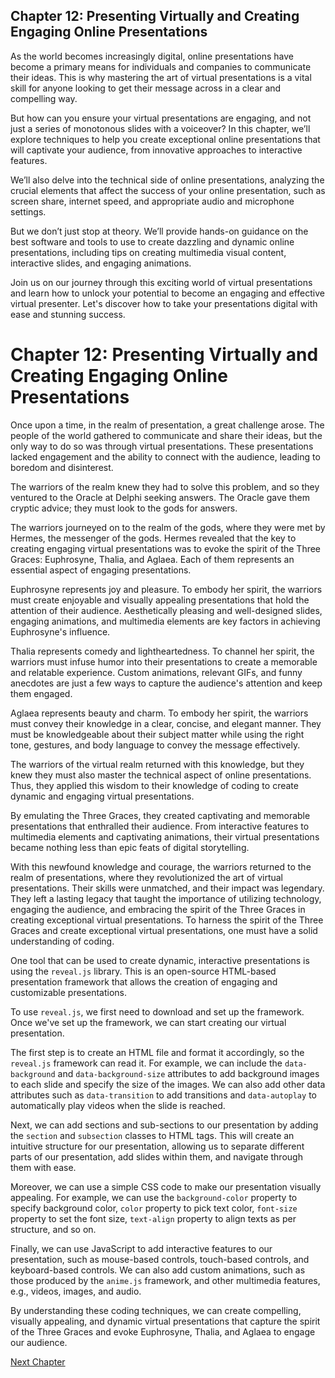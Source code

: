 ## Chapter 12: Presenting Virtually and Creating Engaging Online Presentations

As the world becomes increasingly digital, online presentations have become a primary means for individuals and companies to communicate their ideas. This is why mastering the art of virtual presentations is a vital skill for anyone looking to get their message across in a clear and compelling way. 

But how can you ensure your virtual presentations are engaging, and not just a series of monotonous slides with a voiceover? In this chapter, we’ll explore techniques to help you create exceptional online presentations that will captivate your audience, from innovative approaches to interactive features.

We’ll also delve into the technical side of online presentations, analyzing the crucial elements that affect the success of your online presentation, such as screen share, internet speed, and appropriate audio and microphone settings. 

But we don’t just stop at theory. We’ll provide hands-on guidance on the best software and tools to use to create dazzling and dynamic online presentations, including tips on creating multimedia visual content, interactive slides, and engaging animations.

Join us on our journey through this exciting world of virtual presentations and learn how to unlock your potential to become an engaging and effective virtual presenter. Let's discover how to take your presentations digital with ease and stunning success.
# Chapter 12: Presenting Virtually and Creating Engaging Online Presentations

Once upon a time, in the realm of presentation, a great challenge arose. The people of the world gathered to communicate and share their ideas, but the only way to do so was through virtual presentations. These presentations lacked engagement and the ability to connect with the audience, leading to boredom and disinterest.

The warriors of the realm knew they had to solve this problem, and so they ventured to the Oracle at Delphi seeking answers. The Oracle gave them cryptic advice; they must look to the gods for answers.

The warriors journeyed on to the realm of the gods, where they were met by Hermes, the messenger of the gods. Hermes revealed that the key to creating engaging virtual presentations was to evoke the spirit of the Three Graces: Euphrosyne, Thalia, and Aglaea. Each of them represents an essential aspect of engaging presentations.

Euphrosyne represents joy and pleasure. To embody her spirit, the warriors must create enjoyable and visually appealing presentations that hold the attention of their audience. Aesthetically pleasing and well-designed slides, engaging animations, and multimedia elements are key factors in achieving Euphrosyne's influence.

Thalia represents comedy and lightheartedness. To channel her spirit, the warriors must infuse humor into their presentations to create a memorable and relatable experience. Custom animations, relevant GIFs, and funny anecdotes are just a few ways to capture the audience's attention and keep them engaged.

Aglaea represents beauty and charm. To embody her spirit, the warriors must convey their knowledge in a clear, concise, and elegant manner. They must be knowledgeable about their subject matter while using the right tone, gestures, and body language to convey the message effectively.

The warriors of the virtual realm returned with this knowledge, but they knew they must also master the technical aspect of online presentations. Thus, they applied this wisdom to their knowledge of coding to create dynamic and engaging virtual presentations.

By emulating the Three Graces, they created captivating and memorable presentations that enthralled their audience. From interactive features to multimedia elements and captivating animations, their virtual presentations became nothing less than epic feats of digital storytelling.

With this newfound knowledge and courage, the warriors returned to the realm of presentations, where they revolutionized the art of virtual presentations. Their skills were unmatched, and their impact was legendary. They left a lasting legacy that taught the importance of utilizing technology, engaging the audience, and embracing the spirit of the Three Graces in creating exceptional virtual presentations.
To harness the spirit of the Three Graces and create exceptional virtual presentations, one must have a solid understanding of coding.

One tool that can be used to create dynamic, interactive presentations is using the `reveal.js` library. This is an open-source HTML-based presentation framework that allows the creation of engaging and customizable presentations.

To use `reveal.js`, we first need to download and set up the framework. Once we've set up the framework, we can start creating our virtual presentation.

The first step is to create an HTML file and format it accordingly, so the `reveal.js` framework can read it. For example, we can include the `data-background` and `data-background-size` attributes to add background images to each slide and specify the size of the images. We can also add other data attributes such as `data-transition` to add transitions and `data-autoplay` to automatically play videos when the slide is reached.

Next, we can add sections and sub-sections to our presentation by adding the `section` and `subsection` classes to HTML tags. This will create an intuitive structure for our presentation, allowing us to separate different parts of our presentation, add slides within them, and navigate through them with ease.

Moreover, we can use a simple CSS code to make our presentation visually appealing. For example, we can use the `background-color` property to specify background color, `color` property to pick text color, `font-size` property to set the font size, `text-align` property to align texts as per structure, and so on.

Finally, we can use JavaScript to add interactive features to our presentation, such as mouse-based controls, touch-based controls, and keyboard-based controls. We can also add custom animations, such as those produced by the `anime.js` framework, and other multimedia features, e.g., videos, images, and audio.

By understanding these coding techniques, we can create compelling, visually appealing, and dynamic virtual presentations that capture the spirit of the Three Graces and evoke Euphrosyne, Thalia, and Aglaea to engage our audience.


[Next Chapter](13_Chapter13.md)